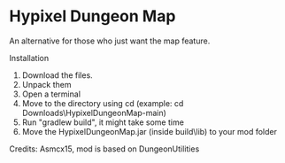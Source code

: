 # Hypixel Dungeon Map

An alternative for those who just want the map feature.

Installation
1. Download the files.
2. Unpack them
3. Open a terminal
4. Move to the directory using cd (example: cd Downloads\HypixelDungeonMap-main)
5. Run "gradlew build", it might take some time
6. Move the HypixelDungeonMap.jar (inside build\lib) to your mod folder

Credits: Asmcx15, mod is based on DungeonUtilities
